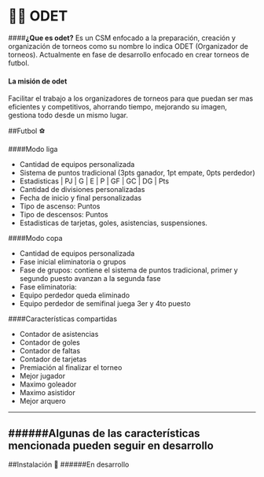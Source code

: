 # 👨‍💻 ODET

####**¿Que es odet?**
Es un CSM enfocado a la preparación, creación y organización de torneos como su nombre lo indica ODET (Organizador de torneos).
Actualmente en fase de desarrollo enfocado en crear torneos de futbol.

#### La misión de odet
Facilitar el trabajo a los organizadores de torneos para que puedan ser mas eficientes y competitivos, ahorrando tiempo, mejorando su imagen, gestiona todo desde un mismo lugar.

##Futbol ⚽

####Modo liga
- Cantidad de equipos personalizada
- Sistema de puntos tradicional (3pts ganador, 1pt empate, 0pts perdedor)
- Estadisticas | PJ | G | E | P | GF | GC | DG | Pts
- Cantidad de divisiones personalizadas
- Fecha de inicio y final personalizadas
- Tipo de ascenso: Puntos
- Tipo de descensos: Puntos
- Estadisticas de tarjetas, goles, asistencias, suspensiones.

####Modo copa
- Cantidad de equipos personalizada
- Fase inicial eliminatoria o grupos
- Fase de grupos: contiene el sistema de puntos tradicional, primer y segundo puesto avanzan a la segunda fase
- Fase eliminatoria: 
 - Equipo perdedor queda eliminado
 - Equipo perdedor de semifinal juega 3er y 4to puesto

####Características compartidas
- Contador de asistencias
- Contador de goles
- Contador de faltas
- Contador de tarjetas
- Premiación al finalizar el torneo
 - Mejor jugador
 - Maximo goleador
 - Maximo asistidor
 - Mejor arquero

------------
######Algunas de las características mencionada pueden seguir en desarrollo
------------

##Instalación 📘
######En desarrollo
